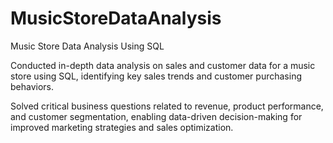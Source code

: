# MusicStoreDataAnalysis


Music Store Data Analysis Using SQL

Conducted in-depth data analysis on sales and customer data for a music store using SQL, identifying key sales trends and customer purchasing behaviors.

Solved critical business questions related to revenue, product performance, and customer segmentation, enabling data-driven decision-making for improved marketing strategies and sales optimization.
